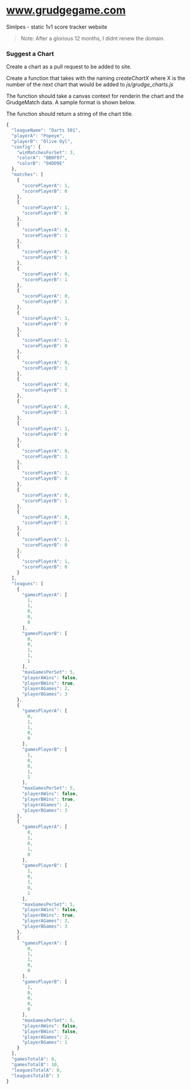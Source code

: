 # www.grudgegame.com
Simlpes - static 1v1 score tracker website

> Note: After a glorious 12 months, I didnt renew the domain.

### Suggest a Chart

Create a chart as a pull request to be added to site.


Create a function that takes with the naming *createChartX* where X is the number of the next chart that would be added to *js/grudge_charts.js*

The function should take a canvas context for renderin the chart and the GrudgeMatch data. A sample format is shown below.

The function should return a string of the chart title.


```javascript
{
  "leagueName": "Darts 501",
  "playerA": "Popeye",
  "playerB": "Olive Oyl",
  "config": {
    "winMatchesForSet": 3,
    "colorA": "BB0F97",
    "colorB": "04DD9E"
  },
  "matches": [
    {
      "scorePlayerA": 1,
      "scorePlayerB": 0
    },
    {
      "scorePlayerA": 1,
      "scorePlayerB": 0
    },
    {
      "scorePlayerA": 0,
      "scorePlayerB": 1
    },
    {
      "scorePlayerA": 0,
      "scorePlayerB": 1
    },
    {
      "scorePlayerA": 0,
      "scorePlayerB": 1
    },
    {
      "scorePlayerA": 0,
      "scorePlayerB": 1
    },
    {
      "scorePlayerA": 1,
      "scorePlayerB": 0
    },
    {
      "scorePlayerA": 1,
      "scorePlayerB": 0
    },
    {
      "scorePlayerA": 0,
      "scorePlayerB": 1
    },
    {
      "scorePlayerA": 0,
      "scorePlayerB": 1
    },
    {
      "scorePlayerA": 0,
      "scorePlayerB": 1
    },
    {
      "scorePlayerA": 1,
      "scorePlayerB": 0
    },
    {
      "scorePlayerA": 0,
      "scorePlayerB": 1
    },
    {
      "scorePlayerA": 1,
      "scorePlayerB": 0
    },
    {
      "scorePlayerA": 0,
      "scorePlayerB": 1
    },
    {
      "scorePlayerA": 0,
      "scorePlayerB": 1
    },
    {
      "scorePlayerA": 1,
      "scorePlayerB": 0
    },
    {
      "scorePlayerA": 1,
      "scorePlayerB": 0
    }
  ],
  "leagues": [
    {
      "gamesPlayerA": [
        1,
        1,
        0,
        0,
        0
      ],
      "gamesPlayerB": [
        0,
        0,
        1,
        1,
        1
      ],
      "maxGamesPerSet": 5,
      "playerAWins": false,
      "playerBWins": true,
      "playerAGames": 2,
      "playerBGames": 3
    },
    {
      "gamesPlayerA": [
        0,
        1,
        1,
        0,
        0
      ],
      "gamesPlayerB": [
        1,
        0,
        0,
        1,
        1
      ],
      "maxGamesPerSet": 5,
      "playerAWins": false,
      "playerBWins": true,
      "playerAGames": 2,
      "playerBGames": 3
    },
    {
      "gamesPlayerA": [
        0,
        1,
        0,
        1,
        0
      ],
      "gamesPlayerB": [
        1,
        0,
        1,
        0,
        1
      ],
      "maxGamesPerSet": 5,
      "playerAWins": false,
      "playerBWins": true,
      "playerAGames": 2,
      "playerBGames": 3
    },
    {
      "gamesPlayerA": [
        0,
        1,
        1,
        0,
        0
      ],
      "gamesPlayerB": [
        1,
        0,
        0,
        0,
        0
      ],
      "maxGamesPerSet": 5,
      "playerAWins": false,
      "playerBWins": false,
      "playerAGames": 2,
      "playerBGames": 1
    }
  ],
  "gamesTotalA": 8,
  "gamesTotalB": 10,
  "leaguesTotalA": 0,
  "leaguesTotalB": 3
}
```
